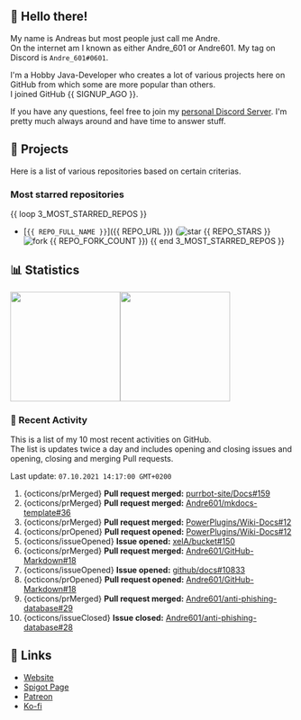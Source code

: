 <!-- Links -->
[purr]: https://purrbot.site
[discord]: https://discord.gg/6dazXp6
[website]: https://andre601.ch
[spigot]: https://www.spigotmc.org/resources/authors/56829/
[patreon]: https://patreon.com/andre_601
[ko-fi]: https://ko-fi.com/andre_601

<!-- SVGs -->
[star]: https://cdn.jsdelivr.net/gh/Readme-Workflows/Readme-Icons@main/icons/octicons/StarredRepository.svg
[fork]: https://cdn.jsdelivr.net/gh/Readme-Workflows/Readme-Icons@main/icons/octicons/ForkedRepository.svg

## 👋 Hello there!
My name is Andreas but most people just call me Andre.  
On the internet am I known as either Andre_601 or Andre601. My tag on Discord is `Andre_601#0601`.

I'm a Hobby Java-Developer who creates a lot of various projects here on GitHub from which some are more popular than others.  
I joined GitHub {{ SIGNUP_AGO }}.

If you have any questions, feel free to join my [personal Discord Server][discord]. I'm pretty much always around and have time to answer stuff.

## 📁 Projects
Here is a list of various repositories based on certain criterias.

### Most starred repositories

{{ loop 3_MOST_STARRED_REPOS }}
- [`{{ REPO_FULL_NAME }}`]({{ REPO_URL }}) (![star] {{ REPO_STARS }} ![fork] {{ REPO_FORK_COUNT }})
{{ end 3_MOST_STARRED_REPOS }}

## 📊 Statistics
<img height="195px" src="https://github-readme-stats.vercel.app/api?username=Andre601&show_icons=true&hide_rank=true&title_color=3498db&bg_color=ffffff00&text_color=718096&disable_animations=true"><img height="195px" src="https://github-readme-stats.vercel.app/api/top-langs?username=Andre601&layout=compact&title_color=3498db&bg_color=ffffff00&text_color=718096">

### 📜 Recent Activity
This is a list of my 10 most recent activities on GitHub.  
The list is updates twice a day and includes opening and closing issues and opening, closing and merging Pull requests.

<!--RECENT_ACTIVITY:last_update-->
Last update: `07.10.2021 14:17:00 GMT+0200`
<!--RECENT_ACTIVITY:last_update_end-->
<!--RECENT_ACTIVITY:start-->
1. {octicons/prMerged} **Pull request merged:** [purrbot-site/Docs#159](https://github.com/purrbot-site/Docs/pull/159)
2. {octicons/prMerged} **Pull request merged:** [Andre601/mkdocs-template#36](https://github.com/Andre601/mkdocs-template/pull/36)
3. {octicons/prMerged} **Pull request merged:** [PowerPlugins/Wiki-Docs#12](https://github.com/PowerPlugins/Wiki-Docs/pull/12)
4. {octicons/prOpened} **Pull request opened:** [PowerPlugins/Wiki-Docs#12](https://github.com/PowerPlugins/Wiki-Docs/pull/12)
5. {octicons/issueOpened} **Issue opened:** [xelA/bucket#150](https://github.com/xelA/bucket/issues/150)
6. {octicons/prMerged} **Pull request merged:** [Andre601/GitHub-Markdown#18](https://github.com/Andre601/GitHub-Markdown/pull/18)
7. {octicons/issueOpened} **Issue opened:** [github/docs#10833](https://github.com/github/docs/issues/10833)
8. {octicons/prOpened} **Pull request opened:** [Andre601/GitHub-Markdown#18](https://github.com/Andre601/GitHub-Markdown/pull/18)
9. {octicons/prMerged} **Pull request merged:** [Andre601/anti-phishing-database#29](https://github.com/Andre601/anti-phishing-database/pull/29)
10. {octicons/issueClosed} **Issue closed:** [Andre601/anti-phishing-database#28](https://github.com/Andre601/anti-phishing-database/issues/28)
<!--RECENT_ACTIVITY:end-->

## 🔗 Links
- [Website]
- [Spigot Page][spigot]
- [Patreon]
- [Ko-fi]
